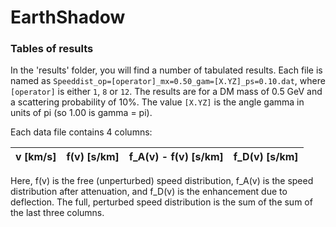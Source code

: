 # EarthShadow

### Tables of results

In the 'results' folder, you will find a number of tabulated results. Each file is named as `Speeddist_op=[operator]_mx=0.50_gam=[X.YZ]_ps=0.10.dat`, where `[operator]` is either `1`, `8` or `12`. The results are for a DM mass of 0.5 GeV and a scattering probability of 10%. The value `[X.YZ]` is the angle gamma in units of pi (so 1.00 is gamma = pi).

Each data file contains 4 columns:

| v [km/s]   | f(v) [s/km]    | f\_A(v) - f(v) [s/km]  | f\_D(v) [s/km] |
| --- | --- | --- | --- |

Here, f(v) is the free (unperturbed) speed distribution, f\_A(v) is the speed distribution after attenuation, and f\_D(v) is the enhancement due to deflection. The full, perturbed speed distribution is the sum of the sum of the last three columns.
